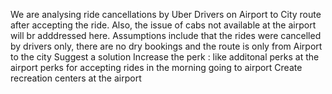 We are analysing ride cancellations by Uber Drivers on Airport to City route after accepting the ride. Also, the issue of cabs not available at the airport will br adddressed here.
Assumptions include that the rides were cancelled by drivers only, there are no dry bookings and the route is only from Airport to the city
Suggest a solution
Increase the perk : like additonal perks at the airport
perks for accepting rides in the morning going to airport
Create recreation centers at the airport
